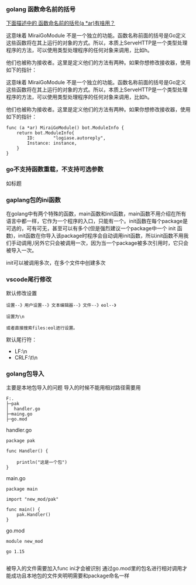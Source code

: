 ### golang 函数命名前的括号
[下面描述中的 函数命名前的括号(a *ar)有啥用？](https://blog.csdn.net/xuq09/article/details/88627778)

这意味着 MiraiGoModule 不是一个独立的功能。函数名称前面的括号是Go定义这些函数将在其上运行的对象的方式。所以，本质上ServeHTTP是一个类型处理程序的方法，可以使用类型处理程序的任何对象来调用，比如h。

他们也被称为接收者。这里是定义他们的方法有两种。如果你想修改接收器，使用如下的指针：

这意味着 MiraiGoModule 不是一个独立的功能。函数名称前面的括号是Go定义这些函数将在其上运行的对象的方式。所以，本质上ServeHTTP是一个类型处理程序的方法，可以使用类型处理程序的任何对象来调用，比如h。

他们也被称为接收者。这里是定义他们的方法有两种。如果你想修改接收器，使用如下的指针：
```
func (a *ar) MiraiGoModule() bot.ModuleInfo {
	return bot.ModuleInfo{
		ID:       "logiase.autoreply",
		Instance: instance,
	}
}
```
### go不支持函数重载，不支持可选参数
如标题

### gaplang包的ini函数
在golang中有两个特殊的函数，main函数和init函数，main函数不用介绍在所有语言中都一样，它作为一个程序的入口，只能有一个。init函数在每个package是可选的，可有可无，甚至可以有多个(但是强烈建议一个package中一个 init 函数)，init函数在你导入该package时程序会自动调用init函数，所以init函数不用我们手动调用,l另外它只会被调用一次，因为当一个package被多次引用时，它只会被导入一次。

init可以被调用多次，在多个文件中创建多次

### vscode尾行修改
默认修改设置
```
设置--》用户设置--》文本编辑器--》文件--》eol--》

设置为\n

或者直接搜索files:eol进行设置。
```
默认尾行符：
-   LF:\n
-   CRLF:\t\n

### golang包导入
主要是本地包导入的问题
导入的时候不能用相对路径需要用
```
F:.
├─pak
│  handler.go
├─maing.go
├─go.mod

```
handler.go
```
package pak

func Handler() {

	println("这是一个包")
}
```
main.go
```
package main

import "new_mod/pak"

func main() {
	pak.Handler()
}

```
go.mod
```
module new_mod

go 1.15


```
被导入的文件需要加入func ini才会被识别
通过go.mod里的包名进行相对调用才能成功且本地包的文件夹明明需要和package命名一样